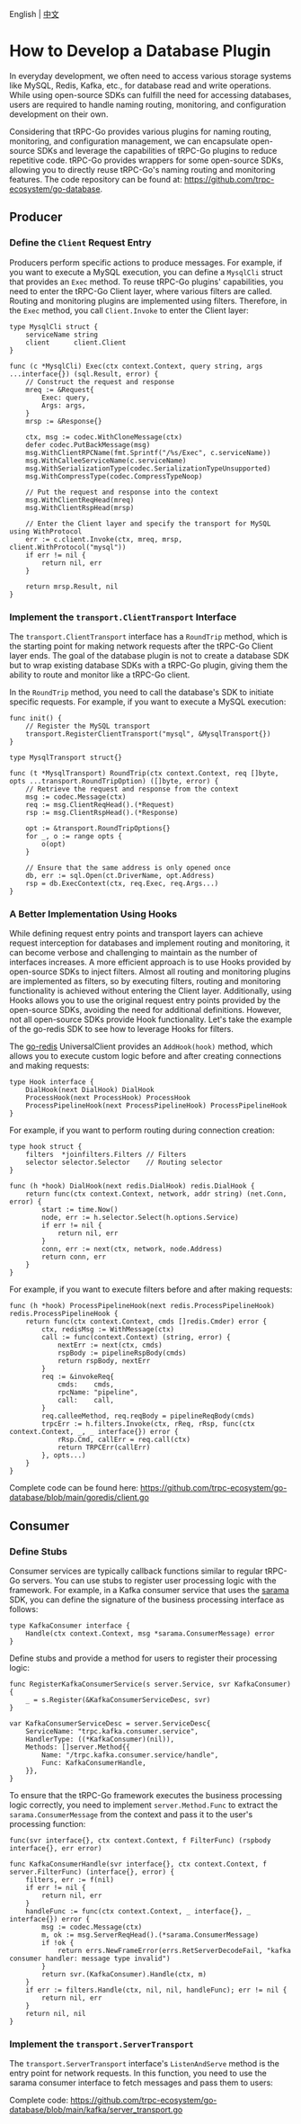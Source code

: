 English | [中文](database.zh_CN.md)

# How to Develop a Database Plugin

In everyday development, we often need to access various storage systems like MySQL, Redis, Kafka, etc., for database read and write operations. While using open-source SDKs can fulfill the need for accessing databases, users are required to handle naming routing, monitoring, and configuration development on their own.

Considering that tRPC-Go provides various plugins for naming routing, monitoring, and configuration management, we can encapsulate open-source SDKs and leverage the capabilities of tRPC-Go plugins to reduce repetitive code. tRPC-Go provides wrappers for some open-source SDKs, allowing you to directly reuse tRPC-Go's naming routing and monitoring features. The code repository can be found at: https://github.com/trpc-ecosystem/go-database.

## Producer

### Define the `Client` Request Entry

Producers perform specific actions to produce messages. For example, if you want to execute a MySQL execution, you can define a `MysqlCli` struct that provides an `Exec` method. To reuse tRPC-Go plugins' capabilities, you need to enter the tRPC-Go Client layer, where various filters are called. Routing and monitoring plugins are implemented using filters. Therefore, in the `Exec` method, you call `Client.Invoke` to enter the Client layer:

```golang
type MysqlCli struct {
    serviceName string
    client      client.Client
}

func (c *MysqlCli) Exec(ctx context.Context, query string, args ...interface{}) (sql.Result, error) {
    // Construct the request and response
    mreq := &Request{
        Exec: query,
        Args: args,
    }
    mrsp := &Response{}

    ctx, msg := codec.WithCloneMessage(ctx)
    defer codec.PutBackMessage(msg)
    msg.WithClientRPCName(fmt.Sprintf("/%s/Exec", c.serviceName))
    msg.WithCalleeServiceName(c.serviceName)
    msg.WithSerializationType(codec.SerializationTypeUnsupported)
    msg.WithCompressType(codec.CompressTypeNoop)

    // Put the request and response into the context
    msg.WithClientReqHead(mreq)
    msg.WithClientRspHead(mrsp)

    // Enter the Client layer and specify the transport for MySQL using WithProtocol
    err := c.client.Invoke(ctx, mreq, mrsp, client.WithProtocol("mysql"))
    if err != nil {
        return nil, err
    }

    return mrsp.Result, nil
}
```

### Implement the `transport.ClientTransport` Interface

The `transport.ClientTransport` interface has a `RoundTrip` method, which is the starting point for making network requests after the tRPC-Go Client layer ends. The goal of the database plugin is not to create a database SDK but to wrap existing database SDKs with a tRPC-Go plugin, giving them the ability to route and monitor like a tRPC-Go client.

In the `RoundTrip` method, you need to call the database's SDK to initiate specific requests. For example, if you want to execute a MySQL execution:

```golang
func init() {
    // Register the MySQL transport
    transport.RegisterClientTransport("mysql", &MysqlTransport{})
}

type MysqlTransport struct{}

func (t *MysqlTransport) RoundTrip(ctx context.Context, req []byte, opts ...transport.RoundTripOption) ([]byte, error) {
    // Retrieve the request and response from the context
    msg := codec.Message(ctx)
    req := msg.ClientReqHead().(*Request)
    rsp := msg.ClientRspHead().(*Response)

    opt := &transport.RoundTripOptions{}
    for _, o := range opts {
        o(opt)
    }

    // Ensure that the same address is only opened once
    db, err := sql.Open(ct.DriverName, opt.Address)
    rsp = db.ExecContext(ctx, req.Exec, req.Args...)
}
```

### A Better Implementation Using Hooks

While defining request entry points and transport layers can achieve request interception for databases and implement routing and monitoring, it can become verbose and challenging to maintain as the number of interfaces increases. A more efficient approach is to use Hooks provided by open-source SDKs to inject filters. Almost all routing and monitoring plugins are implemented as filters, so by executing filters, routing and monitoring functionality is achieved without entering the Client layer. Additionally, using Hooks allows you to use the original request entry points provided by the open-source SDKs, avoiding the need for additional definitions. However, not all open-source SDKs provide Hook functionality. Let's take the example of the go-redis SDK to see how to leverage Hooks for filters.

The [go-redis](github.com/redis/go-redis/v9) UniversalClient provides an `AddHook(hook)` method, which allows you to execute custom logic before and after creating connections and making requests:

```golang
type Hook interface {
    DialHook(next DialHook) DialHook
    ProcessHook(next ProcessHook) ProcessHook
    ProcessPipelineHook(next ProcessPipelineHook) ProcessPipelineHook
}
```

For example, if you want to perform routing during connection creation:

```golang
type hook struct {
    filters  *joinfilters.Filters // Filters
    selector selector.Selector    // Routing selector
}

func (h *hook) DialHook(next redis.DialHook) redis.DialHook {
    return func(ctx context.Context, network, addr string) (net.Conn, error) {
        start := time.Now()
        node, err := h.selector.Select(h.options.Service)
        if err != nil {
            return nil, err
        }
        conn, err := next(ctx, network, node.Address)
        return conn, err
    }
}
```

For example, if you want to execute filters before and after making requests:

```golang
func (h *hook) ProcessPipelineHook(next redis.ProcessPipelineHook) redis.ProcessPipelineHook {
    return func(ctx context.Context, cmds []redis.Cmder) error {
        ctx, redisMsg := WithMessage(ctx)
        call := func(context.Context) (string, error) {
            nextErr := next(ctx, cmds)
            rspBody := pipelineRspBody(cmds)
            return rspBody, nextErr
        }
        req := &invokeReq{
            cmds:    cmds,
            rpcName: "pipeline",
            call:    call,
        }
        req.calleeMethod, req.reqBody = pipelineReqBody(cmds)
        trpcErr := h.filters.Invoke(ctx, rReq, rRsp, func(ctx context.Context, _, _ interface{}) error {
            rRsp.Cmd, callErr = req.call(ctx)
            return TRPCErr(callErr)
        }, opts...)
    }
}
```

Complete code can be found here: https://github.com/trpc-ecosystem/go-database/blob/main/goredis/client.go

## Consumer

### Define Stubs

Consumer services are typically callback functions similar to regular tRPC-Go servers. You can use stubs to register user processing logic with the framework. For example, in a Kafka consumer service that uses the [sarama](https://github.com/IBM/sarama) SDK, you can define the signature of the business processing interface as follows:

```golang
type KafkaConsumer interface {
    Handle(ctx context.Context, msg *sarama.ConsumerMessage) error
}
```

Define stubs and provide a method for users to register their processing logic:

```golang
func RegisterKafkaConsumerService(s server.Service, svr KafkaConsumer) {
    _ = s.Register(&KafkaConsumerServiceDesc, svr)
}

var KafkaConsumerServiceDesc = server.ServiceDesc{
    ServiceName: "trpc.kafka.consumer.service",
    HandlerType: ((*KafkaConsumer)(nil)),
    Methods: []server.Method{{
        Name: "/trpc.kafka.consumer.service/handle",
        Func: KafkaConsumerHandle,
    }},
}
```

To ensure that the tRPC-Go framework executes the business processing logic correctly, you need to implement `server.Method.Func` to extract the `sarama.ConsumerMessage` from the context and pass it to the user's processing function:

```golang
func(svr interface{}, ctx context.Context, f FilterFunc) (rspbody interface{}, err error)

func KafkaConsumerHandle(svr interface{}, ctx context.Context, f server.FilterFunc) (interface{}, error) {
    filters, err := f(nil)
    if err != nil {
        return nil, err
    }
    handleFunc := func(ctx context.Context, _ interface{}, _ interface{}) error {
        msg := codec.Message(ctx)
        m, ok := msg.ServerReqHead().(*sarama.ConsumerMessage)
        if !ok {
            return errs.NewFrameError(errs.RetServerDecodeFail, "kafka consumer handler: message type invalid")
        }
        return svr.(KafkaConsumer).Handle(ctx, m)
    }
    if err := filters.Handle(ctx, nil, nil, handleFunc); err != nil {
        return nil, err
    }
    return nil, nil
}
```

### Implement the `transport.ServerTransport`

The `transport.ServerTransport` interface's `ListenAndServe` method is the entry point for network requests. In this function, you need to use the sarama consumer interface to fetch messages and pass them to users:

Complete code: https://github.com/trpc-ecosystem/go-database/blob/main/kafka/server_transport.go